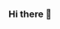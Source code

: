 ### Hi there 👋

<!--

Here are some ideas to get you started:

- 🔭 I’m a student majoring in CS ...
- 🌱 I’m currently learning C++, Django, Laravel, and Procreate App animations ...
- 💬 I love talking about international politics
-->
